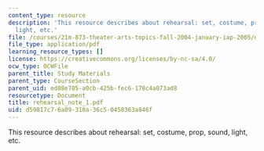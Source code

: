 ```yaml
---
content_type: resource
description: 'This resource describes about rehearsal: set, costume, prop, sound,
  light, etc.'
file: /courses/21m-873-theater-arts-topics-fall-2004-january-iap-2005/d59817c76a09310a36c50458363a846f_rehearsal_note_1.pdf
file_type: application/pdf
learning_resource_types: []
license: https://creativecommons.org/licenses/by-nc-sa/4.0/
ocw_type: OCWFile
parent_title: Study Materials
parent_type: CourseSection
parent_uid: ed08e705-a0cb-425b-fec6-178c4a073ad8
resourcetype: Document
title: rehearsal_note_1.pdf
uid: d59817c7-6a09-310a-36c5-0458363a846f
---
```

This resource describes about rehearsal: set, costume, prop, sound, light, etc.